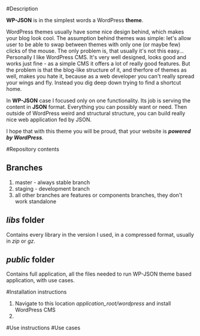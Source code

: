 #Description

**WP-JSON** is in the simplest words a WordPress **theme**.

WordPress themes usually have some nice design behind, which makes your blog look cool. The assumption behind themes was simple: let's allow user to be able to swap between themes with only one (or maybe few) clicks of the mouse. The only problem is, that usually it's not this easy... Personally I like WordPress CMS. It's very well designed, looks good and works just fine - as a simple CMS it offers a lot of really good features. But the problem is that the blog-like structure of it, and therfore of themes as well, makes you hate it, because as a web developer you can't really spread your wings and fly. Instead you dig deep down trying to find a shortcut home.

In **WP-JSON** case I focused only on one functionality. Its job is serving the content in **JSON** format. Everything you can possibly want or need. Then outside of WordPress weird and structural structure, you can build really nice web application fed by JSON.

I hope that with this theme you will be proud, that your website is **_powered by WordPress_**.

#Repository contents

## Branches

1. master - always stable branch
2. staging - development branch
3. all other branches are features or components branches, they don't work standalone

## *libs* folder

Contains every library in the version I used, in a compressed format, usually in *zip* or *gz*.

## *public* folder

Contains full application, all the files needed to run WP-JSON theme based application, with use cases.

#Installation instructions

1. Navigate to this location *application_root/wordpress* and install WordPress CMS
2. 

#Use instructions
#Use cases